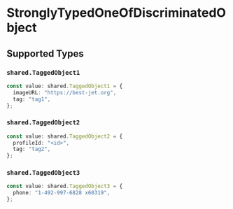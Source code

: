 # StronglyTypedOneOfDiscriminatedObject


## Supported Types

### `shared.TaggedObject1`

```typescript
const value: shared.TaggedObject1 = {
  imageURL: "https://best-jet.org",
  tag: "tag1",
};
```

### `shared.TaggedObject2`

```typescript
const value: shared.TaggedObject2 = {
  profileId: "<id>",
  tag: "tag2",
};
```

### `shared.TaggedObject3`

```typescript
const value: shared.TaggedObject3 = {
  phone: "1-492-997-6828 x60319",
};
```

